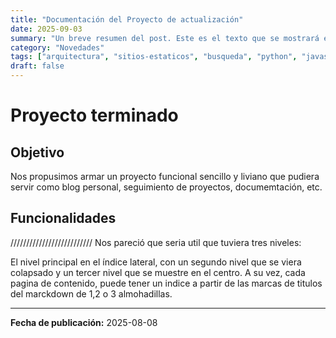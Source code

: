 ```yaml
---
title: "Documentación del Proyecto de actualización"
date: 2025-09-03
summary: "Un breve resumen del post. Este es el texto que se mostrará en las vistas de categorías y búsqueda."
category: "Novedades"
tags: ["arquitectura", "sitios-estaticos", "busqueda", "python", "javascript", "desarrollo"]
draft: false
---
```


# Proyecto terminado

## Objetivo
Nos propusimos armar un proyecto funcional sencillo y liviano que pudiera servir como blog personal, seguimiento de proyectos, documemtación, etc.  

## Funcionalidades
//////////////////////////
Nos pareció que seria util que tuviera tres niveles:

El nivel principal en el índice lateral, con un segundo nivel que se viera colapsado y un tercer nivel que se muestre en el centro. A su vez, cada pagina de contenido, puede tener un indice a partir de las marcas de titulos del marckdown de 1,2 o 3 almohadillas.



---
**Fecha de publicación:** 2025-08-08